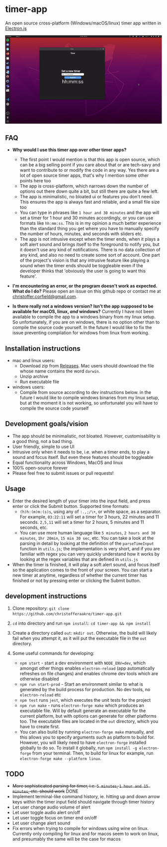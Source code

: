 # timer-app
An open source cross-platform (Windows/macOS/linux) timer app
written in [Electron.js](https://www.electronjs.org/)

![timer app demo](img/demo.gif)

## FAQ
* **Why would I use this timer app over other timer apps?**
    * The first point I would mention is that this app is open source, which can be a big selling point if you care about that or are tech-savy and want to contribute to or modify the code in any way. Yes there are a lot of open source timer apps, that's why I mention some other points here too
    * The app is cross-platform, which narrows down the number of options out there down quite a bit, but still there are quite a few left.
    * The app is minimalistic, no bloated ui or features you don't need. This ensures the app is always fast and reliable, and a small file size too
    * You can type in phrases like `1 hour and 30 minutes` and the app will set a timer for 1 hour and 30 minutes accordingly, or you can use formats like `hh:mm:ss`. This is in my opinion a much better experience than the standard thing you get where you have to manually specify the number of hours, minutes, and seconds with sliders etc.
    * The app is not intrusive except when the timer ends, when it plays a soft alert sound and brings itself to the foreground to notify you, but it doesn't use any kind of notifications. There is no data collection of any kind, and also no need to create some sort of account. One part of the project's vision is that any intrusive feature like playing a sound when the timer ends should be toggleable even if the developer thinks that 'obviously the user is going to want this feature'.
* **I'm encountering an error, or the program doesn't work as expected. What do I do?**
Please open an issue on this github repo or contact me at [christoffer.corfield@gmail.com](mailto:christoffer.corfield@gmail.com).

* **Is there really not a windows version? Isn't the app supposed to be available for macOS, linux, *and* windows?**
Currently I have not been available to compile the app to a windows binary from my linux setup. So unfortunately, if you are on windows, there is no option other than to compile the source code yourself. In the future I would like to fix the issue preventing compilation for windows from linux from working.

## Installation instructions
* mac and linux users:
    * Download zip from
      [Releases](https://github.com/christofferaakre/timer-app/releases). Mac
users should download the file whose name contains the word `darwin`.
    * Unzip archive
    * Run executable file
* windows users:
    * Compile from source according to dev instructions below. in the future
      I would like to compile windows binaries from my linux setup, but at the
moment it is not working, so unfortunatel you will have to compile the source code yourself

## Development goals/vision
* The app should be minimalistic, not bloated. However,
customisability is a good thing, not a bad thing.
* User friendly, simple to use UI
* Intrusive only when it needs to be, i.e. when a timer ends, to play a sound and focus itself. But even these features should be toggleable
* Equal functionality across Windows, MacOS and linux
* 100% open-source forever
* Please feel free to submit issues or pull requests!

## Usage
* Enter the desired length of your timer into the input field, and press enter or click the Submit button. Supported time formats:
  * `(h)h:(m)m:(s)s`, using any of `:.,;/\+`, or white space, as a separator. For example, `03:22:11` will set a timer for 3 hours, 22 minutes and 11 seconds. `2,5,11` will set a timer for 2 hours, 5 minutes and 11 seconds, etc.
  * You can use more human language like `5 minutes`, `2 hours and 30 minutes`, `1hr 20min`, `15 min 30 sec`, etc. You can take a look at the parsing in detail by looking at the definition of the `parseTimeInput` function in `utils.js`; the implementation is very short, and if you are familiar with regex you can very quickly understand how it works by looking at the regex variables that are defined in `utils.js`
* When the timer is finished, it will play a soft alert sound, and focus itself so the application comes to the front of your screen. You can start a new timer at anytime, regardless of whether the current timer has finished or not by pressing enter or clicking the Submit button.

## development instructions
1. Clone repository: 
`git clone https://github.com/christofferaakre/timer-app.git`

2. `cd` into directory and run `npm install`: `cd timer-app && npm install`
3. Create a directory called `out`: `mkdir out`. Otherwise, the build will likely fail when you attempt it, as it will put the executable file in the `out` directory.
3. Some useful commands for developing:
    * `npm start` - start a dev environment with `NODE_ENV=dev`, which amongst
      other things enables `electron-reload` (app automatically refreshes on file
    changes) and enables chrome dev tools which are
    otherwise disabled
    * `npm run start-prod` - Start an environment similar to what is generated by
      the build process for production. No dev tools, no `electron-reload` etc
    * `npm test` runs `jest`, which executes the unit tests for the project
    * `npm run make` - runs `electron-forge make` which produces an executable
      file. Will by default generate an executable for the current platform, but
    with options can generate for other platforms too. The executable files are located in the `out` directory, which you have to create first.
    * You can also build by running `electron-forge make` manually, and this
      allows you to specify arguments such as platform to build for. However,
you will likely need to have `electron-forge` installed globally to do so. To
install it globally, run `npm install -g electron-forge` from your terminal.
Then, to build for linux for example, run `electron-forge make --platform linux`.

## TODO
* ~~More sophisticated parsing for timer, i.e. `5 minutes`, `1 hour and 15
  minutes`, etc. should work~~ DONE
* Implement terminal-like command history, ie. hitting up and down arrow keys
  within the timer input field should navigate through timer history
* Let user change audio volume of alert
* Let user toggle audio alert on/off
* Let user toggle focus on timer end on/off
* Let user change alert sound
* Fix errors when trying to compile for windows using wine on linux. Currently
  only compiling for linux and for macos seem to work on linux, and presumably
the same will be the case for macos
